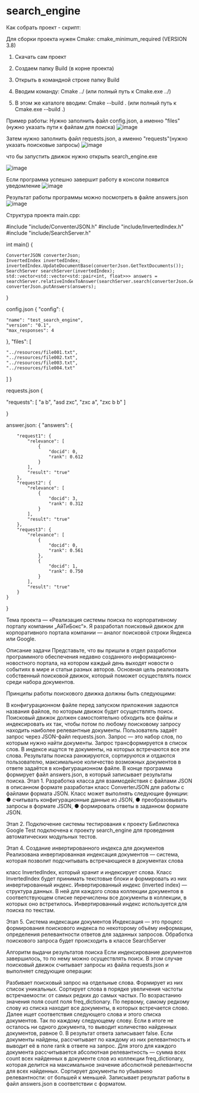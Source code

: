 # search_engine
Как собрать проект - скрипт:

Для сборки проекта нужен Cmake: cmake_minimum_required (VERSION 3.8)

1) Скачать сам проект

2) Создаем папку Build (в корне проекта)

3) Открыть в командной строке папку Build

4) Вводим команду: Cmake ../ (или полный путь к Cmake.exe ../)

5) В этом же каталоге вводим: Cmake --build . (или полный путь к Cmake.exe --build .)



Пример работы:
Нужно заполнить файл config.json, а именно "files"(нужно указать пути к файлам для поиска)
![image](https://github.com/Vyaseslav/search_engine/assets/79661069/06618579-3919-47e8-a0b0-d527ee022f18)

Затем нужно заполнить файл requests.json, а именно "requests"(нужно указать поисковые запросы)
![image](https://github.com/Vyaseslav/search_engine/assets/79661069/712eb075-0fce-41f8-b95a-261ee0720d30)

что бы запустить движок нужно открыть search_engine.exe

![image](https://github.com/Vyaseslav/search_engine/assets/79661069/67183c40-aeb8-4e4a-b867-17ce60d44eee)

Если программа успешно завершит работу в консоли появится уведомление
![image](https://github.com/Vyaseslav/search_engine/assets/79661069/87b07ae9-b744-45ee-adf2-32f0db0bcbd8)

Результат работы программы можно посмотреть в файле answers.json
![image](https://github.com/Vyaseslav/search_engine/assets/79661069/4a48db5c-cb3b-4485-81f2-da345361d48a)


Структура проекта
main.cpp:


#include "include/ConventerJSON.h"
#include "include/InvertedIndex.h"
#include "include/SearchServer.h"

int main() {

    ConverterJSON converterJson;
    InvertedIndex invertedIndex;
    invertedIndex.UpdateDocumentBase(converterJson.GetTextDocuments());
    SearchServer searchServer(invertedIndex);
    std::vector<std::vector<std::pair<int, float>>> answers = searchServer.relativeIndexToAnswer(searchServer.search(converterJson.GetRequests()));
    converterJson.putAnswers(answers);
}

config.json
{
  "config": {
  
    "name": "test_search_engine",
    "version": "0.1",
    "max_responses": 4
  },
  "files": [
  
    "../resources/file001.txt",
    "../resources/file002.txt",
    "../resources/file003.txt",
    "../resources/file004.txt"
  ]
}

requests.json
{

  "requests": [
    "a b",
    "asd zxc",
    "zxc a",
    "zxc b b"
  ]
  
}

answer.json:
{
    "answers": {
    
        "request1": {
            "relevance": [
                {
                    "docid": 0,
                    "rank": 0.612
                }
            ],
            "result": "true"
        },
        "request2": {
            "relevance": [
                {
                    "docid": 3,
                    "rank": 0.312
                }
            ],
            "result": "true"
        },
        "request3": {
            "relevance": [
                {
                    "docid": 0,
                    "rank": 0.561
                },
                {
                    "docid": 1,
                    "rank": 0.750
                }
            ],
            "result": "true"
        }
    }
}


Тема проекта — «Реализация системы поиска по корпоративному порталу компании „AйТиБокс“». Я разработал поисковый движок для корпоративного портала компании — аналог поисковой строки Яндекса или Google.

Описание задачи Представьте, что вы пришли в отдел разработки программного обеспечения недавно созданного информационно-новостного портала, на котором каждый день выходят новости о событиях в мире и статьи разных авторов. Основная цель реализовать собственный поисковой движок, который поможет осуществлять поиск среди набора документов.

Принципы работы поискового движка должны быть следующими:

В конфигурационном файле перед запуском приложения задаются названия файлов, по которым движок будет осуществлять поиск. Поисковый движок должен самостоятельно обходить все файлы и индексировать их так, чтобы потом по любому поисковому запросу находить наиболее релевантные документы. Пользователь задаёт запрос через JSON-файл requests.json. Запрос — это набор слов, по которым нужно найти документы. Запрос трансформируется в список слов. В индексе ищутся те документы, на которых встречаются все эти слова. Результаты поиска ранжируются, сортируются и отдаются пользователю, максимальное количество возможных документов в ответе задаётся в конфигурационном файле. В конце программа формирует файл answers.json, в который записывает результаты поиска. Этап 1. Разработка класса для взаимодействия с файлами JSON в описанном формате разработан класс ConverterJSON для работы с файлами формата JSON. Класс может выполнять следующие функции: ● считывать конфигурационные данные из JSON, ● преобразовывать запросы в формате JSON, ● формировать ответы в заданном формате JSON.

Этап 2. Подключение системы тестирования к проекту Библиотека Google Test подключена к проекту search_engine для проведения автоматических модульных тестов.

Этап 4. Создание инвертированного индекса для документов Реализована инвертированная индексация документов — система, которая позволит подсчитывать встречающиеся в документах слова

класс InvertedIndex, который хранит и индексирует слова. Класс InvertedIndex будет принимать текстовые блоки и формировать из них инвертированный индекс. Инвертированный индекс (inverted index) — структура данных. В ней для каждого слова коллекции документов в соответствующем списке перечислены все документы в коллекции, в которых оно встретилось. Инвертированный индекс используется для поиска по текстам.

Этап 5. Система индексации документов Индексация — это процесс формирования поискового индекса по некоторому объёму информации, определения релевантности ответов для заданных запросов. Обработка поискового запроса будет происходить в классе SearchServer

Алгоритм выдачи результатов поиска Если индексирование документов завершилось, то по нему можно осуществлять поиск. В этом случае поисковый движок считывает запросы из файла requests.json и выполняет следующие операции:

Разбивает поисковый запрос на отдельные слова. Формирует из них список уникальных. Сортирует слова в порядке увеличения частоты встречаемости: от самых редких до самых частых. По возрастанию значения поля count поля freq_dictionary. По первому, самому редкому слову из списка находит все документы, в которых встречается слово. Далее ищет соответствия следующего слова и этого списка документов. Так по каждому следующему слову. Если в итоге не осталось ни одного документа, то выводит количество найденных документов, равное 0. В результат ответа записывает false. Если документы найдены, рассчитывает по каждому из них релевантность и выводит её в поле rank в ответе на запрос. Для этого для каждого документа рассчитывается абсолютная релевантность — сумма всех count всех найденных в документе слов из коллекции freq_dictionary, которая делится на максимальное значение абсолютной релевантности для всех найденных. Сортирует документы по убыванию релевантности: от большей к меньшей. Записывает результат работы в файл answers.json в соответствии с форматом.
